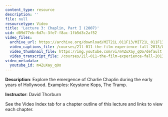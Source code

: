 ```yaml
---
content_type: resource
description: ''
file: null
resourcetype: Video
title: 'Lecture 3: Chaplin, Part I (2007)'
uid: d09d77eb-6d7c-3fe7-f8ac-1fb5d3c2af52
video_files:
  archive_url: https://archive.org/download/MIT21L.011F13/MIT21L_011F13_L03_300k.mp4
  video_captions_file: /courses/21l-011-the-film-experience-fall-2013/80ed4550872e5d87b465f747e7f60aea_m4ZuXay_qOo.vtt
  video_thumbnail_file: https://img.youtube.com/vi/m4ZuXay_qOo/default.jpg
  video_transcript_file: /courses/21l-011-the-film-experience-fall-2013/db307fc131dd8fd868bac9516d5000d3_m4ZuXay_qOo.pdf
video_metadata:
  youtube_id: m4ZuXay_qOo
---
```


**Description**: Explore the emergence of Charlie Chaplin during the early years of Hollywood. Examples: Keystone Kops, The Tramp.

**Instructor**: David Thorburn

See the Video Index tab for a chapter outline of this lecture and links to view each chapter.